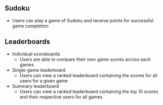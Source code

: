 ## Sudoku
* Users can play a game of Sudoku and receive points for successful game completion

## Leaderboards
* Individual scoreboards
    * Users are able to compare their own game scores across each games
* Single-game leaderboard
    * Users can view a ranked leaderboard containing the scores for all users for a given game
* Summary leaderboard
    * Users can view a ranked leaderboard containing the top 10 scores and their respective users for all games
